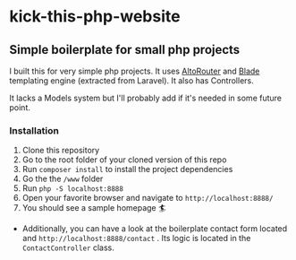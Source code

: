 # kick-this-php-website
## Simple boilerplate for small php projects

I built this for very simple php projects. It uses [AltoRouter](https://github.com/dannyvankooten/AltoRouter) and [Blade](https://github.com/jenssegers/blade) templating engine (extracted from Laravel). It also has Controllers.

It lacks a Models system but I'll probably add if it's needed in some future point.


### Installation

1. Clone this repository
2. Go to the root folder of your cloned version of this repo
3. Run `composer install` to install the project dependencies
4. Go the the `/www` folder
5. Run `php -S localhost:8888`
6. Open your favorite browser and navigate to `http://localhost:8888/`
7. You should see a sample homepage 🏄

+ Additionally, you can have a look at the boilerplate contact form located and `http://localhost:8888/contact` .
Its logic is located in the `ContactController` class.
